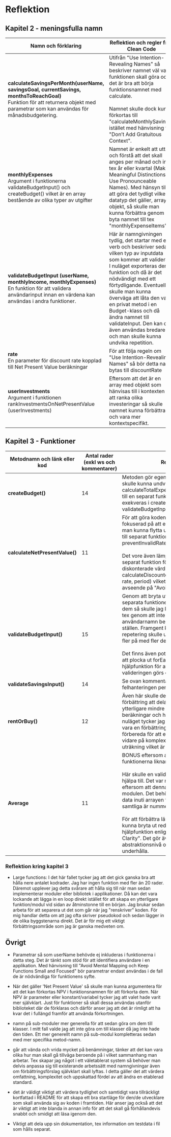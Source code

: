 # Reflektion

## Kapitel 2 - meningsfulla namn
| Namn och förklaring     | Reflektion och regler från Clean Code     |
| ------------ | ------------ |
| **calculateSavingsPerMonth(userName, savingsGoal, currentSavings, monthsToReachGoal)**<br>Funktion för att returnera objekt med parametrar som kan användas för månadsbudgetering.   | Utifrån "Use Intention-Revealing Names" så beskriver namnet väl vad funktionen skall göra och det är bra att börja funktionsnamnet med calculate. <br><br>Namnet skulle dock kunna förkortas till "calculateMonthlySavings" istället med hänvisning till "Don’t Add Gratuitous Context".   |
| **monthlyExpenses**<br>Argument i funktionerna validateBudgetInput() och createBudget() vilket är en array bestående av olika typer av utgifter   | Namnet är enkelt att uttala och förstå att det skall anges per månad och inte tex år eller kvartal (Make Meaningful Distinctions, Use Pronounceable Names). Med hänsyn till att göra det tydligt vilken datatyp det gäller, array av objekt, så skulle man kunna förbättra genom att byta namnet till tex "monthlyExpenseItems".   |
| **validateBudgetInput (userName, monthlyIncome, monthlyExpenses)**<br>En funktion för att validera användarinput innan en värdena kan användas i andra funktioner.   | Här är namngivningen tydlig, det startar med ett verb och beskriver sedan vilken typ av inputdata som kommer att valideras. I nuläget exporteras denna funktion och då är det nödvändigt med ett förtydligande. Eventuellt skulle man kunna överväga att låta den vara en privat metod i en Budget-klass och då ändra namnet till validateInput. Den kan då även användas bredare och man skulle kunna undvika repetition.   |
| **rate**<br>En parameter för discount rate kopplad till Net Present Value beräkningar   | För att följa regeln om "Use Intention-Revealing Names" så bör detta namn bytas till discountRate   |
| **userInvestments**<br>Argument i funktionen rankInvestmentsOnNetPresentValue (userInvestments)   | Eftersom att det är en array med objekt som hänvisas till i kontexten av att ranka olika investeringar så skulle namnet kunna förbättras och vara mer kontextspecifikt.    |

## Kapitel 3 - Funktioner
| Metodnamn och länk eller kod     | Antal rader (exkl ws och kommentarer)     | Reflektion     |
| ------------ | ------------ | ------------ |
| **createBudget()**   | 14   | Metoden gör egentligen två saker vilket skulle kunna undvikas genom att flytta ut calculateTotalExpenses(monthlyExpenses) till en separat funktion som sedan skulle exekveras i createBudget likt validateBudgetInput.   |
| **calculateNetPresentValue()**   | 11   | För att göra koden mer modulär och fokuserad på att endast lösa en sak skulle man kunna flytta ut felhanteringen för rate till separat funktion, tex preventInvalidRate(rate).<br><br>Det vore även lämpligt att skapa en separat funktion för beräkningen av det diskonterade värdet per kassaflöde till tex calculateDiscountedCashFlow(cashFlow, rate, period) vilket skulle förbättra med avseende på "Avoid Duplication (DRY)".   |
| **validateBudgetInput()**   | 15   | Genom att bryta ut valideringarna till separata funktioner istället för att samla dem så skulle jag kunna minska repetition tex genom att inte validering av användarnamn behöver göras på samtliga ställen. Framgent kanske även ytterligare repetering skulle undvikas när man bygger fler på med fler delar.<br><br>Det finns även potentiell förbättring genom att plocka ut forEach-loopen till en hjälpfunktion för att undvika att valideringen görs om och om igen.   |
| **validateSavingsInput()**   | 14   | Se ovan kommentar angående att dela upp felhanteringen per argument.   |
| **rentOrBuy()**   | 12   | Även här skulle det kunna anses vara en förbättring att dela upp funktionen i ytterligare mindre funktioner för samtliga beräkningar och hänvisa till llitteraturen. I nuläget tycker jag dock att det inte skulle vara en förbättring men det skulle kunna förbereda för att enklare kunna bygga vidare på komplexiteten i respektive uträkning vilket är viktigt att tänka på.   |
| **Average**   | 11   | BONUS eftersom att validerings-funktionerna liknar varandra mycket.<br><br>Här skulle en validering av arrayen kunna hjälpa till. Det var något jag inte tänkte på eftersom att denna är en så liten del av modulen. Det behövs även validering av data inuti arrayen för att kontrollera att samtliga är nummer.<br><br>För att förbättra läsbarhet skulle man kunna bryta ut reducering av tal till en hjälpfunktion enligt "Refactoring for Clarity". Det gör även att man får en abstraktionsnivå och gör det enklare att underhålla.   |

### Reflektion kring kapitel 3
* Large functions: I det här fallet tycker jag att det gick ganska bra att hålla nere antalet kodrader. Jag har ingen funktion med fler än 20 rader. Däremot upplever jag detta svårare att hålla sig till när man sedan implementerar moduler eller bibliotek i applikationer. Då kan det vara lockande att lägga in en loop direkt istället för att skapa en ytterligare funktion/modul vid sidan av åtminstonne till en början. Jag brukar sedan arbeta för att separera ut det som går när jag "renskriver" koden. För mig handlar detta om att jag ofta skriver pseudokod och sedan lägger in de olika byggstenarna direkt. Det är för mig ett viktigt förbättringsområde som jag är ganska medveten om.



## Övrigt
* Parametrar så som userName behövde ej inkluderas i funktionerna i detta steg. Det är tänkt som stöd för att identifiera användare i en applikation. Med hänvisning till "Avoid Mental Mapping och Keep Functions Small and Focused" bör parametrar endast användas i de fall de är nödvändiga för funktionens syfte.

* När det gäller 'Net Present Value' så skulle man kunna argumentera för att det kan förkortas NPV i funktionsnamnen för att förkorta dem. När NPV är parameter eller konstant/variabel tycker jag att valet hade varit mer självklart. Just för funktioner så skall dessa användas utanför biblioteket där de förklaras och därför anser jag att det är rimligt att ha kvar det i fullängd framför att använda förkortningen.

* namn på sub-moduler mer generella för att sedan göra om dem till klasser. I mitt fall valde jag att inte göra om till klasser då jag inte hade den tiden. Ett mer generellt namn på sub-modul kompletteras sedan med mer specifika metod-namn.

* går att vända och vrida mycket på benämningar, tänker att det kan vara olika hur man skall gå tillväga beroende på i vilket sammanhang man arbetar. Tex skapar jag något i ett väletablerat system så behöver man delvis anpassa sig till existerande arbetssätt med namngivningar även om förbättringsförslag självklart skall lyftas. I detta gäller det att värdera omfattning, komplexitet och uppskattad fördel av att ändra en etablerad standard.

* det är väldigt viktigt att värdera tydlighet och samtidigt vara tillräckligt kortfattad i README för att skapa ett bra startläge för den/de utvecklare som skall använda sig av koden i framtiden. Här anser jag också att det är viktigt att inte blanda in annan info för att det skall gå förhållandevis snabbt och smidigt att läsa igenom den.

* Viktigt att dela upp sin dokumentation, tex information om testdata i fil som hålls separat.